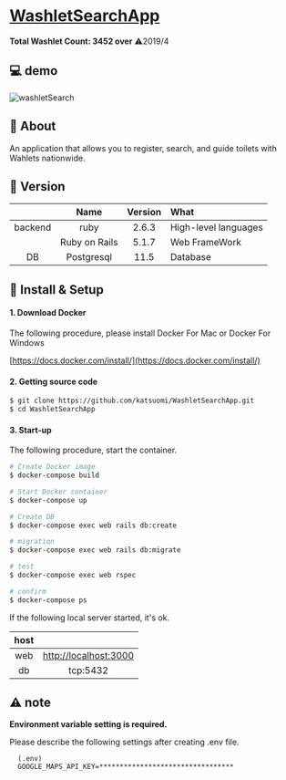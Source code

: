 # [WashletSearchApp](https://washlet-search.herokuapp.com/)

**Total Washlet Count: 3452 over**  ⚠︎2019/4

## 💻 demo

![washletSearch](https://user-images.githubusercontent.com/36298285/68560233-937ea980-0483-11ea-8b51-fe01a5968bf4.gif)

## 💬 About

An application that allows you to register, search, and guide toilets with Wahlets nationwide.


## 🌻 Version

||Name|Version|What|
|:-:|:-:|:-:|:-|
|backend|ruby|2.6.3|High-level languages|
||Ruby on Rails|5.1.7|Web FrameWork|
|DB|Postgresql|11.5|Database|

## 🔰 Install & Setup

#### 1. Download Docker

The following procedure, please install Docker For Mac or Docker For Windows

[https://docs.docker.com/install/](https://docs.docker.com/install/)

#### 2. Getting source code

```bash
$ git clone https://github.com/katsuomi/WashletSearchApp.git
$ cd WashletSearchApp
```

#### 3. Start-up

The following procedure, start the container.

```bash
# Create Docker image
$ docker-compose build

# Start Docker container
$ docker-compose up

# Create DB
$ docker-compose exec web rails db:create

# migration
$ docker-compose exec web rails db:migrate

# test
$ docker-compose exec web rspec

# confirm
$ docker-compose ps
```

If the following local server started, it's ok.

|host||
|:-:|:-:|
|web|[http://localhost:3000](http://localhost:3000)|
|db|tcp:5432|

## ⚠️ note
**Environment variable setting is required.**

Please describe the following settings after creating .env file.
```
  (.env)
  GOOGLE_MAPS_API_KEY=*********************************
```

